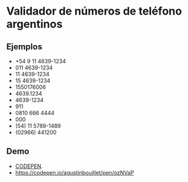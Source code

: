 # Validador de números de teléfono argentinos
## Ejemplos
- +54 9 11 4639-1234
- 011 4639-1234
- 11 4639-1234
- 15 4639-1234
- 1550176006
- 4639.1234
- 4639-1234
- 911
- 0810 666 4444
- 000
- (54) 11 5789-1489
- (02966) 441200

## Demo
- [CODEPEN](http://codepen.io).
- https://codepen.io/agustinbouillet/pen/ozNVaP

